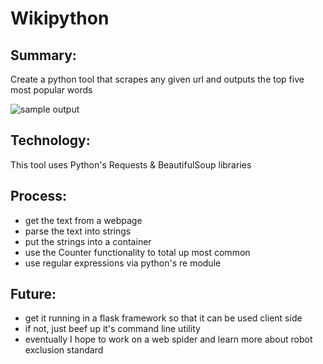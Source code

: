 # Wikipython

## Summary:
Create a python tool that scrapes any given url and outputs the top five most popular words

![sample output](https://cfv7.github.com/wikipython/examples/sample.png)


## Technology:
This tool uses Python's Requests & BeautifulSoup libraries

## Process:
* get the text from a webpage
* parse the text into strings
* put the strings into a container
* use the Counter functionality to total up most common
* use regular expressions via python's re module

## Future:
* get it running in a flask framework so that it can be used client side
* if not, just beef up it's command line utility
* eventually I hope to work on a web spider and learn more about robot exclusion standard